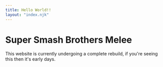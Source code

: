 ```yaml
---
title: Hello World!!
layout: "index.njk"
---
```


# Super Smash Brothers Melee

This website is currently undergoing a complete rebuild, if you're seeing this then it's early days.